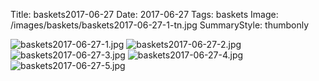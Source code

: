 Title: baskets2017-06-27
Date: 2017-06-27
Tags: baskets
Image: /images/baskets/baskets2017-06-27-1-tn.jpg
SummaryStyle: thumbonly

![baskets2017-06-27-1.jpg]({filename}/images/baskets/baskets2017-06-27-1.jpg)
![baskets2017-06-27-2.jpg]({filename}/images/baskets/baskets2017-06-27-2.jpg)
![baskets2017-06-27-3.jpg]({filename}/images/baskets/baskets2017-06-27-3.jpg)
![baskets2017-06-27-4.jpg]({filename}/images/baskets/baskets2017-06-27-4.jpg)
![baskets2017-06-27-5.jpg]({filename}/images/baskets/baskets2017-06-27-5.jpg)
